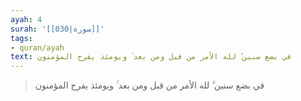 ```yaml
---
ayah: 4
surah: '[[030|سورة]]'
tags:
- quran/ayah
text: في بضع سنين ۗ لله الأمر من قبل ومن بعد ۚ ويومئذ يفرح المؤمنون
---
```

> في بضع سنين ۗ لله الأمر من قبل ومن بعد ۚ ويومئذ يفرح المؤمنون
